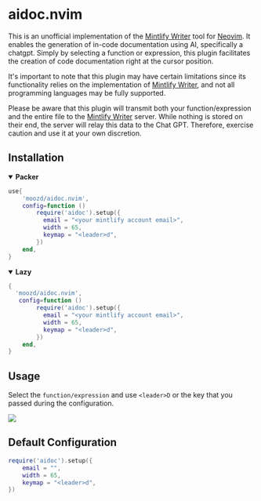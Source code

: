 # aidoc.nvim

This is an unofficial implementation of the [Mintlify Writer](https://github.com/mintlify/writer) tool for [Neovim](https://github.com/neovim/neovim). It enables the generation of in-code documentation using AI, specifically a chatgpt. Simply by selecting a function or expression, this plugin facilitates the creation of code documentation right at the cursor position.

It's important to note that this plugin may have certain limitations since its functionality relies on the implementation of [Mintlify Writer](https://github.com/mintlify/writer), and not all programming languages may be fully supported.

Please be aware that this plugin will transmit both your function/expression and the entire file to the [Mintlify Writer](https://github.com/mintlify/writer) server. While nothing is stored on their end, the server will relay this data to the Chat GPT. Therefore, exercise caution and use it at your own discretion.

## Installation

<details open=true><summary><b>Packer</b></summary>

```lua
use{
    'moozd/aidoc.nvim',
    config=function ()
        require('aidoc').setup({
          email = "<your mintlify account email>",
          width = 65,
          keymap = "<leader>d",
        })
    end,
}
```

</details>

<details open=true> <summary><b>Lazy</b></summary>

```lua
{
  'moozd/aidoc.nvim',
   config=function ()
        require('aidoc').setup({
          email = "<your mintlify account email>",
          width = 65,
          keymap = "<leader>d",
        })
    end,
}
```

</details>

## Usage

Select the `function/expression` and use `<leader>D` or the key that you passed during the configuration.

![](https://github.com/blob/master/aidoc.nvim/aidoc.gif)

## Default Configuration

```lua
require('aidoc').setup({
    email = "",
    width = 65,
    keymap = "<leader>d",
})


```
